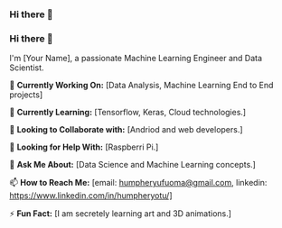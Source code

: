 ### Hi there 👋

<!--
**Humphery7/Humphery7** is a ✨ _special_ ✨ repository because its `README.md` (this file) appears on your GitHub profile.

Here are some ideas to get you started:

- 🔭 I’m currently working on ...
- 🌱 I’m currently learning ...
- 👯 I’m looking to collaborate on ...
- 🤔 I’m looking for help with ...
- 💬 Ask me about ...
- 📫 How to reach me: ...
- 😄 Pronouns: ...
- ⚡ Fun fact: ...
-->

### Hi there 👋

I'm [Your Name], a passionate Machine Learning Engineer and Data Scientist.

🔭 **Currently Working On:** [Data Analysis, Machine Learning End to End projects]

🌱 **Currently Learning:** [Tensorflow, Keras, Cloud technologies.]

👯 **Looking to Collaborate with:** [Andriod and web developers.]

🤔 **Looking for Help With:** [Raspberri Pi.]

💬 **Ask Me About:** [Data Science and Machine Learning concepts.]

📫 **How to Reach Me:** [email: humpheryufuoma@gmail.com, linkedin: https://www.linkedin.com/in/humpheryotu/]

⚡ **Fun Fact:** [I am secretely learning art and 3D animations.]

<!--
**[YourGitHubUsername]/[YourGitHubUsername]** is a ✨ _special_ ✨ repository because its `README.md` (this file) appears on your GitHub profile.
-->


